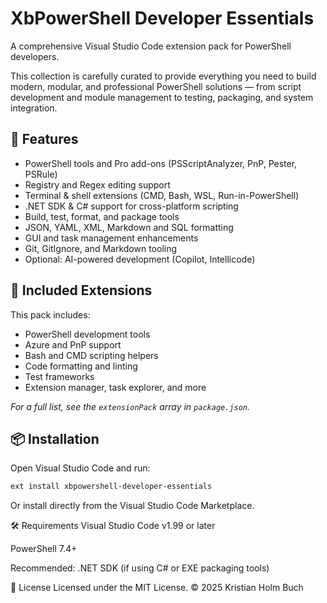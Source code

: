 # XbPowerShell Developer Essentials

A comprehensive Visual Studio Code extension pack for PowerShell developers.

This collection is carefully curated to provide everything you need to build modern, modular, and professional PowerShell solutions — from script development and module management to testing, packaging, and system integration.

## 🚀 Features

- PowerShell tools and Pro add-ons (PSScriptAnalyzer, PnP, Pester, PSRule)
- Registry and Regex editing support
- Terminal & shell extensions (CMD, Bash, WSL, Run-in-PowerShell)
- .NET SDK & C# support for cross-platform scripting
- Build, test, format, and package tools
- JSON, YAML, XML, Markdown and SQL formatting
- GUI and task management enhancements
- Git, GitIgnore, and Markdown tooling
- Optional: AI-powered development (Copilot, Intellicode)

## 🧰 Included Extensions

This pack includes:

- PowerShell development tools
- Azure and PnP support
- Bash and CMD scripting helpers
- Code formatting and linting
- Test frameworks
- Extension manager, task explorer, and more

_For a full list, see the `extensionPack` array in `package.json`._

## 📦 Installation

Open Visual Studio Code and run:

```bash
ext install xbpowershell-developer-essentials
```
Or install directly from the Visual Studio Code Marketplace.

🛠️ Requirements
Visual Studio Code v1.99 or later

PowerShell 7.4+

Recommended: .NET SDK (if using C# or EXE packaging tools)

📘 License
Licensed under the MIT License.
© 2025 Kristian Holm Buch